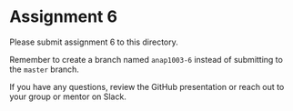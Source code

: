 # Assignment 6

Please submit assignment 6 to this directory.

Remember to create a branch named `anap1003-6` 
instead of submitting to the `master` branch.

If you have any questions, review the GitHub presentation or reach
out to your group or mentor on Slack.

